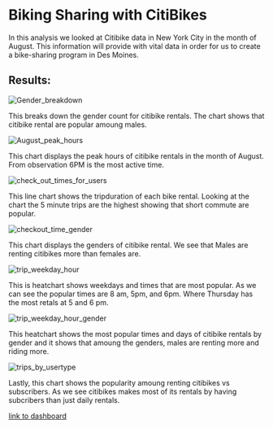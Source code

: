 # Biking Sharing with CitiBikes
In this analysis we looked at Citibike data in New York City in the month of August. This information will provide with vital data in order for us to create a bike-sharing program in Des Moines. 

## Results: 
![Gender_breakdown](https://user-images.githubusercontent.com/117749494/223791443-bd8b5f61-c638-4948-96f6-73b04c97724d.png)

This breaks down the gender count for citibike rentals. The chart shows that  citibike rental are popular amoung males.

![August_peak_hours](https://user-images.githubusercontent.com/117749494/223792461-f7b67f03-281a-47b3-857a-863266bc838a.png)

This chart displays the peak hours of citibike rentals in the month of August. From observation 6PM is the most active time. 

![check_out_times_for_users](https://user-images.githubusercontent.com/117749494/223792486-593e7334-0df9-419c-bdd1-49811249e938.png)

This line chart shows the tripduration of each bike rental. Looking at the chart the 5 minute trips are the highest showing that short commute are popular.

![checkout_time_gender](https://user-images.githubusercontent.com/117749494/223792498-317a7e96-7cbf-4b7b-ae01-0acf44bd9ea6.png)

This chart displays the genders of citibike rental. We see that Males are renting citibikes more than females are. 

![trip_weekday_hour](https://user-images.githubusercontent.com/117749494/223792520-474275fe-81a0-4fdf-b5d2-8b656a768ca1.png)

This is heatchart shows weekdays and times that are most popular. As we can see the popular times are 8 am, 5pm, and 6pm. Where Thursday has the most retals at 5 and 6 pm. 

![trip_weekday_hour_gender](https://user-images.githubusercontent.com/117749494/223792533-747d9409-56b9-4bd9-86b8-c3846993b097.png)

This heatchart shows the most popular times and days of citibike rentals by gender and it shows that amoung the genders, males are renting more and riding more. 

![trips_by_usertype](https://user-images.githubusercontent.com/117749494/223792557-b5630bb6-9997-40fd-9ce9-a5bd83ce3bd2.png)

Lastly, this chart shows the popularity amoung renting citibikes vs subscribers. As we see citibikes makes most of its rentals by having subcribers than just daily rentals. 

[link to dashboard](https://public.tableau.com/views/Challenge_Citibike/Story1?:language=en-US&:display_count=n&:origin=viz_share_link)
